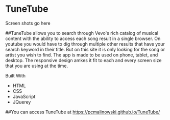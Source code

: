 # TuneTube

Screen shots go here

##TuneTube allows you to search through Vevo's rich catalog of musical content with the ability to access each song result in a single browser. On youtube you would have to dig through multiple other results that have your search keyword in their title. But on this site it is only looking for the song or artist you wish to find. The app is made to be used on phone, tablet, and desktop. The responsive design amkes it fit to each and every screen size that you are using at the time.

Built With
* HTML
* CSS
* JavaScript
* JQuerey

##You can access TuneTube at https://pcmalinowski.github.io/TuneTube/
